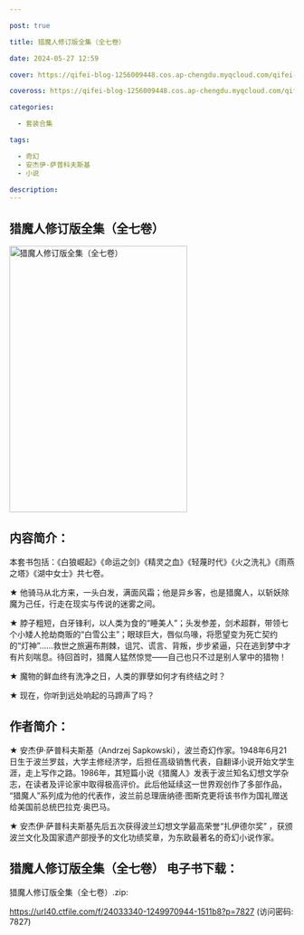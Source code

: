 ```yaml
---

post: true

title: 猎魔人修订版全集（全七卷）

date: 2024-05-27 12:59

cover: https://qifei-blog-1256009448.cos.ap-chengdu.myqcloud.com/qifei-blog/65ffec2a9f345e8d03d8b110.jpg

coveross: https://qifei-blog-1256009448.cos.ap-chengdu.myqcloud.com/qifei-blog/65ffec2a9f345e8d03d8b110.jpg

categories:

  - 套装合集

tags:

  - 奇幻
  - 安杰伊·萨普科夫斯基
  - 小说

description:
---
```


## 猎魔人修订版全集（全七卷）
<img alt="猎魔人修订版全集（全七卷） " class="aligncenter loaded" data-was-processed="true" decoding="async" fetchpriority="high" height="471" src="https://qifei-blog-1256009448.cos.ap-chengdu.myqcloud.com/qifei-blog/65ffec2a9f345e8d03d8b110.jpg" style="cursor: zoom-in;" width="314"/>

## 内容简介：

本套书包括：《白狼崛起》《命运之剑》《精灵之血》《轻蔑时代》《火之洗礼》《雨燕之塔》《湖中女士》共七卷。<br/>

★ 他骑马从北方来，一头白发，满面风霜；他是异乡客，也是猎魔人，以斩妖除魔为己任，行走在现实与传说的迷雾之间。<br/>

★ 脖子粗短，白牙锋利，以人类为食的“睡美人”；头发参差，剑术超群，带领七个小矮人抢劫商贩的“白雪公主”；眼球巨大，唇似鸟喙，将愿望变为死亡契约的“灯神”……救世之旅遍布荆棘，诅咒、谎言、背叛，步步紧逼，只在逃到梦中才有片刻喘息。待回首时，猎魔人猛然惊觉——自己也只不过是别人掌中的猎物！<br/>

★ 魔物的鲜血终有洗净之日，人类的罪孽如何才有终结之时？<br/>

★ 现在，你听到远处响起的马蹄声了吗？

## 作者简介：

★ 安杰伊·萨普科夫斯基（Andrzej Sapkowski），波兰奇幻作家。1948年6月21日生于波兰罗兹，大学主修经济学，后担任高级销售代表，自翻译小说开始文学生涯，走上写作之路。1986年，其短篇小说《猎魔人》发表于波兰知名幻想文学杂志，在读者及评论家中取得极高评价。此后他延续这一世界观创作了多部作品， “猎魔人”系列成为他的代表作，波兰前总理唐纳德·图斯克更将该书作为国礼赠送给美国前总统巴拉克·奥巴马。<br/>

★ 安杰伊·萨普科夫斯基先后五次获得波兰幻想文学最高荣誉“扎伊德尔奖” ，获颁波兰文化及国家遗产部授予的文化功绩奖章，为东欧最著名的奇幻小说作家。

## 猎魔人修订版全集（全七卷） 电子书下载：



猎魔人修订版全集（全七卷）.zip: 

https://url40.ctfile.com/f/24033340-1249970944-1511b8?p=7827 (访问密码: 7827)
